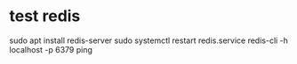 # test redis
sudo apt install redis-server
sudo systemctl restart redis.service
redis-cli -h localhost -p 6379 ping